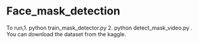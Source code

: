 # Face_mask_detection

To run,1. python train_mask_detector.py 
       2. python detect_mask_video.py .
You can download the dataset from the kaggle.
